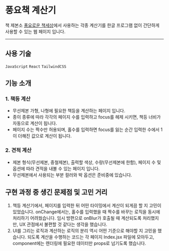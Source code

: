 # 풍요책 계산기

책 제본소 <a href="https://cafe.naver.com/bookcns" rel="noreferrer" target="_blank">풍요로운 책세상</a>에서 사용하는 각종 계산기를 한글 프로그램 없이 간단하게 사용할 수 있는 웹 페이지 입니다.

---

## 사용 기술

`JavaScript` `React` `TailwindCSS`
<br>

## 기능 소개

### 1. 책등 계산

- 무선제본 가형, 나형에 필요한 책등을 계산하는 페이지 입니다.
- 종이 종류에 따라 각각의 페이지 수를 입력하고 focus를 헤제 시키면, 책등 너비가 자동으로 계산이 됩니다.
- 페이지 수는 짝수만 허용되며, 홀수를 입력하면 focus를 잃는 순간 입력한 수에서 1이 더해진 값으로 계산이 됩니다.

### 2. 견적 계산

- 제본 형식(무선제본, 중철제본), 출력할 색상, 수량(무선제본에 한함), 페이지 수 및 옵션에 따라 견적을 내볼 수 있는 페이지 입니다.
- 무선제본에서 사용되는 부분 컬러와 박 옵션은 준비중에 있습니다.
  <br>

## 구현 과정 중 생긴 문제점 및 고민 거리

1. 책등 계산기에서, 페이지를 입력한 뒤 어떤 타이밍에서 계산이 되게끔 할 지 고민이 있었습니다. onChange에서는, 홀수를 입력했을 때 짝수를 바꾸는 로직을 동시에 처리하기 어려웠습니다. 임시 방편으로 onBlur가 호출될 때 계산되도록 처리했지만, UX 관점에서 불편할 것 같다는 생각을 했습니다.
2. UI를 그리는 로직과 계산하는 로직의 분리 역시 어떤 기준으로 해야할 지 고민을 했습니다. 되도록 계산을 수행하는 코드는 각 페이지 Index.jsx 파일에 모아두고, component에는 렌더링에 필요한 데이터만 props로 넘기도록 했습니다.
